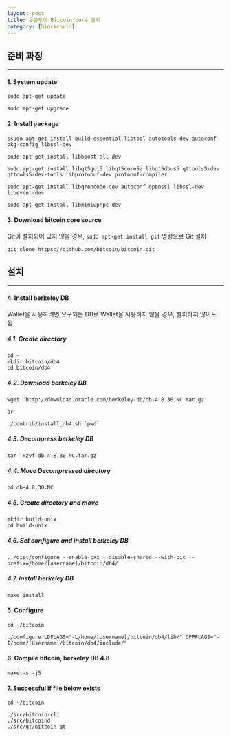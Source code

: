 ```yaml
---
layout: post
title: 우분투에 Bitcoin core 설치
category: [blockchain]
---
```


## 준비 과정
---

#### 1. System update

```
sudo apt-get update
```
```
sudo apt-get upgrade
```
<div class="twin_blank"></div>

#### 2. Install package

```
ssudo apt-get install build-essential libtool autotools-dev autoconf pkg-config libssl-dev
```
```
sudo apt-get install libboost-all-dev
```
```
sudo apt-get install libqt5gui5 libqt5core5a libqt5dbus5 qttools5-dev qttools5-dev-tools libprotobuf-dev protobuf-compiler
```
```
sudo apt-get install libqrencode-dev autoconf openssl libssl-dev libevent-dev
```
```
sudo apt-get install libminiupnpc-dev
```
<div class="twin_blank"></div>

#### 3. Download bitcoin core source

Git이 설치되어 있지 않을 경우, `sudo apt-get install git` 명령으로 Git 설치

<div class="blank"></div>

```
git clone https://github.com/bitcoin/bitcoin.git
```
<div class="third_blank"></div>

## 설치
---

#### 4. Install berkeley DB

Wallet을 사용하려면 요구되는 DB로 Wallet을 사용하지 않을 경우, 설치하지 않아도 됨
<div class="blank"></div>

##### 4.1. Create directory
```
cd ~
mkdir bitcoin/db4
cd bitcoin/db4
```
<div class="blank"></div>

##### 4.2. Download berkeley DB
```
wget 'http://download.oracle.com/berkeley-db/db-4.8.30.NC.tar.gz'

or

./contrib/install_db4.sh `pwd`
```
<div class="blank"></div>

##### 4.3. Decompress berkeley DB
```
tar -xzvf db-4.8.30.NC.tar.gz
```
<div class="blank"></div>

##### 4.4. Move Decompressed directory
```
cd db-4.8.30.NC
```
<div class="blank"></div>

##### 4.5. Create directory and move
```
mkdir build-unix
cd build-unix
```
<div class="blank"></div>


##### 4.6. Set configure and install berkeley DB
```
../dist/configure --enable-cxx --disable-shared --with-pic --prefix=/home/[username]/bitcoin/db4/
```
<div class="blank"></div>

##### 4.7. install berkeley DB
```
make install
```
<div class="twin_blank"></div>

#### 5. Configure
```
cd ~/bitcoin

./configure LDFLAGS="-L/home/[Username]/bitcoin/db4/lib/" CPPFLAGS="-I/home/[Username]/bitcoin/db4/include/"
```
<div class="twin_blank"></div>

#### 6. Compile bitcoin, berkeley DB 4.8

```
make -s -j5
```
<div class="twin_blank"></div>

#### 7. Successful if file below exists

```
cd ~/bitcoin

./src/bitcoin-cli
./src/bitcoind
./src/qt/bitcoin-qt
```
<div class="third_blank"></div>